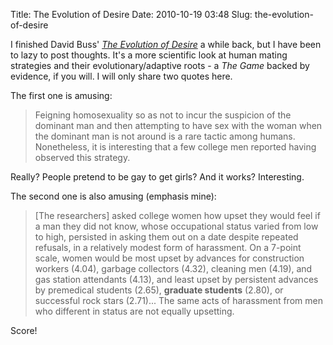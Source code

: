 Title: The Evolution of Desire
Date: 2010-10-19 03:48
Slug: the-evolution-of-desire

I finished David Buss' *[The Evolution of
Desire](http://www.amazon.com/exec/obidos/tg/detail/-/046500802X/qid=1057091018/sr=1-1/ref=sr_1_1/102-5145576-9560159?v=glance&s=books)*
a while back, but I have been to lazy to post thoughts. It's a more
scientific look at human mating strategies and their
evolutionary/adaptive roots - a *The Game* backed by evidence, if you
will. I will only share two quotes here.

The first one is amusing:

> Feigning homosexuality so as not to incur the suspicion of the
> dominant man and then attempting to have sex with the woman when the
> dominant man is not around is a rare tactic among humans. Nonetheless,
> it is interesting that a few college men reported having observed this
> strategy.

Really? People pretend to be gay to get girls? And it works?
Interesting.

The second one is also amusing (emphasis mine):

> [The researchers] asked college women how upset they would feel if a
> man they did not know, whose occupational status varied from low to
> high, persisted in asking them out on a date despite repeated
> refusals, in a relatively modest form of harassment. On a 7-point
> scale, women would be most upset by advances for construction workers
> (4.04), garbage collectors (4.32), cleaning men (4.19), and gas
> station attendants (4.13), and least upset by persistent advances by
> premedical students (2.65), **graduate students** (2.80), or
> successful rock stars (2.71)... The same acts of harassment from men
> who different in status are not equally upsetting.

Score!

